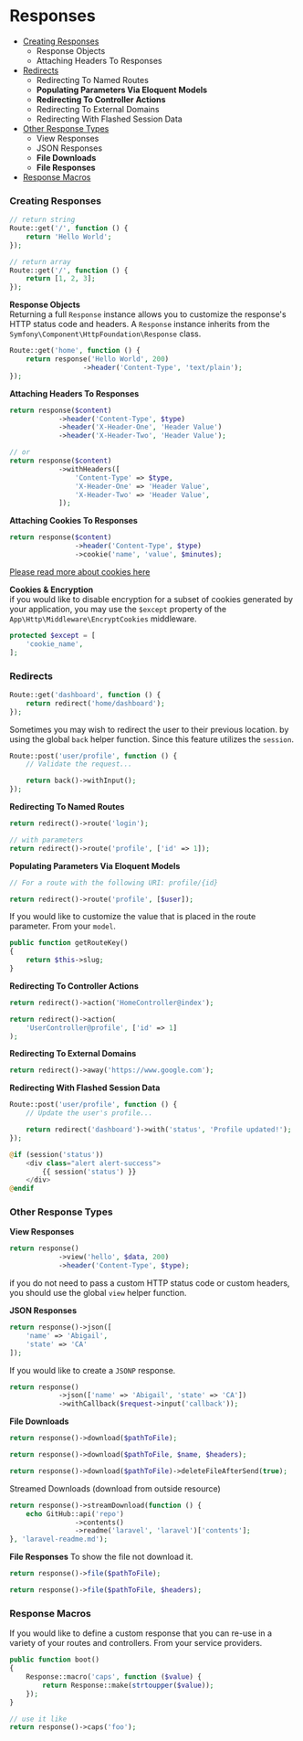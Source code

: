 # Responses

* [Creating Responses](#creating-responses)
    * Response Objects
    * Attaching Headers To Responses
* [Redirects](#redirects)
    * Redirecting To Named Routes
    * **Populating Parameters Via Eloquent Models**
    * **Redirecting To Controller Actions**
    * Redirecting To External Domains
    * Redirecting With Flashed Session Data
* [Other Response Types](#other-response-types)
    * View Responses
    * JSON Responses
    * **File Downloads**
    * **File Responses**
* [Response Macros](#response-macros)


### Creating Responses
```php
// return string
Route::get('/', function () {
    return 'Hello World';
});

// return array
Route::get('/', function () {
    return [1, 2, 3];
});
```
**Response Objects** <br>
Returning a full <code>Response</code> instance allows you to customize the response's HTTP status code and headers. A <code>Response</code> instance inherits from the  <code>Symfony\Component\HttpFoundation\Response</code> class.
```php
Route::get('home', function () {
    return response('Hello World', 200)
                  ->header('Content-Type', 'text/plain');
});
```
**Attaching Headers To Responses**
```php
return response($content)
            ->header('Content-Type', $type)
            ->header('X-Header-One', 'Header Value')
            ->header('X-Header-Two', 'Header Value');

// or
return response($content)
            ->withHeaders([
                'Content-Type' => $type,
                'X-Header-One' => 'Header Value',
                'X-Header-Two' => 'Header Value',
            ]);
```
**Attaching Cookies To Responses**
```php
return response($content)
                ->header('Content-Type', $type)
                ->cookie('name', 'value', $minutes);
```
[Please read more about cookies here](./requests.md#cookies)

**Cookies & Encryption** <br>
if you would like to disable encryption for a subset of cookies generated by your application, you may use the <code>$except</code> property of the <code>App\Http\Middleware\EncryptCookies</code> middleware.
```php
protected $except = [
    'cookie_name',
];
```

### Redirects
```php
Route::get('dashboard', function () {
    return redirect('home/dashboard');
});
```
Sometimes you may wish to redirect the user to their previous location. by using the global <code>back</code> helper function. Since this feature utilizes the <code>session</code>.
```php
Route::post('user/profile', function () {
    // Validate the request...

    return back()->withInput();
});
```
**Redirecting To Named Routes**
```php
return redirect()->route('login');

// with parameters
return redirect()->route('profile', ['id' => 1]);
```
**Populating Parameters Via Eloquent Models**
```php
// For a route with the following URI: profile/{id}

return redirect()->route('profile', [$user]);
```
If you would like to customize the value that is placed in the route parameter. From your <code>model</code>.
```php
public function getRouteKey()
{
    return $this->slug;
}
```
**Redirecting To Controller Actions**
```php
return redirect()->action('HomeController@index');

return redirect()->action(
    'UserController@profile', ['id' => 1]
);
```
**Redirecting To External Domains**
```php
return redirect()->away('https://www.google.com');
```
**Redirecting With Flashed Session Data**
```php
Route::post('user/profile', function () {
    // Update the user's profile...

    return redirect('dashboard')->with('status', 'Profile updated!');
});
```
```php
@if (session('status'))
    <div class="alert alert-success">
        {{ session('status') }}
    </div>
@endif
```

### Other Response Types
**View Responses**
```php
return response()
            ->view('hello', $data, 200)
            ->header('Content-Type', $type);
```
if you do not need to pass a custom HTTP status code or custom headers, you should use the global <code>view</code> helper function.

**JSON Responses**
```php
return response()->json([
    'name' => 'Abigail',
    'state' => 'CA'
]);
```
If you would like to create a <code>JSONP</code> response.
```php
return response()
            ->json(['name' => 'Abigail', 'state' => 'CA'])
            ->withCallback($request->input('callback'));
```
**File Downloads**
```php
return response()->download($pathToFile);

return response()->download($pathToFile, $name, $headers);

return response()->download($pathToFile)->deleteFileAfterSend(true);
```
Streamed Downloads (download from outside resource)
```php
return response()->streamDownload(function () {
    echo GitHub::api('repo')
                ->contents()
                ->readme('laravel', 'laravel')['contents'];
}, 'laravel-readme.md');
```
**File Responses**
To show the file not download it.
```php
return response()->file($pathToFile);

return response()->file($pathToFile, $headers);
```

### Response Macros
If you would like to define a custom response that you can re-use in a variety of your routes and controllers. From your service providers.
```php
public function boot()
{
    Response::macro('caps', function ($value) {
        return Response::make(strtoupper($value));
    });
}

// use it like
return response()->caps('foo');
```
